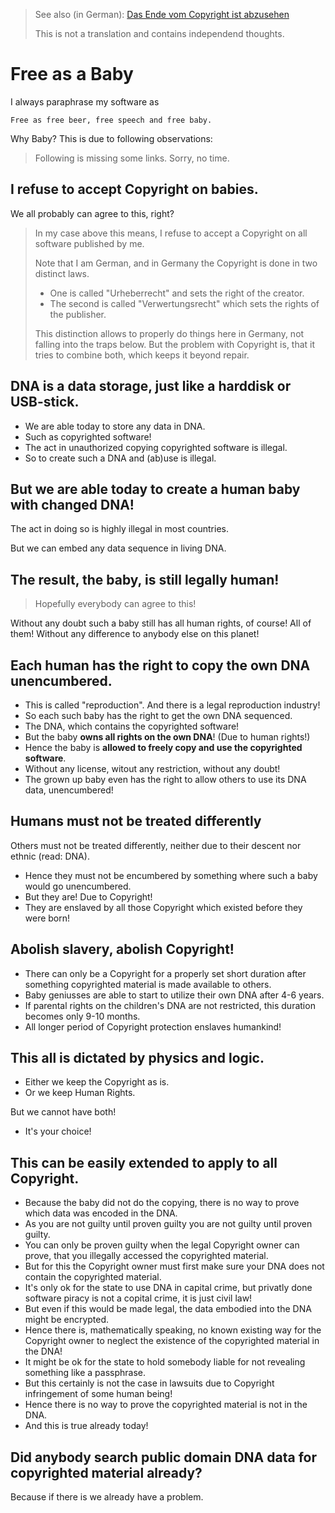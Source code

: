 > See also (in German): [Das Ende vom Copyright ist abzusehen](das-ende-vom-copyright.md)
>
> This is not a translation and contains independend thoughts.

# Free as a Baby

I always paraphrase my software as

    Free as free beer, free speech and free baby.

Why Baby?  This is due to following observations:

> Following is missing some links.  Sorry, no time.

## I refuse to accept Copyright on babies.

We all probably can agree to this, right?

> In my case above this means, I refuse to accept a Copyright on all software published by me.
> 
> Note that I am German, and in Germany the Copyright is done in two distinct laws.
>
> - One is called "Urheberrecht" and sets the right of the creator.
> - The second is called "Verwertungsrecht" which sets the rights of the publisher.
>
> This distinction allows to properly do things here in Germany, not falling into the traps below.
> But the problem with Copyright is, that it tries to combine both, which keeps it beyond repair.


## DNA is a data storage, just like a harddisk or USB-stick.

- We are able today to store any data in DNA.
- Such as copyrighted software!
- The act in unauthorized copying copyrighted software is illegal.
- So to create such a DNA and (ab)use is illegal.

## But we are able today to create a human baby with changed DNA!

The act in doing so is highly illegal in most countries.

But we can embed any data sequence in living DNA.

## The result, the baby, is still legally human!

> Hopefully everybody can agree to this!

Without any doubt such a baby still has all human rights, of course!
All of them!  Without any difference to anybody else on this planet!

## Each human has the right to copy the own DNA unencumbered.

- This is called "reproduction".  And there is a legal reproduction industry!
- So each such baby has the right to get the own DNA sequenced.
- The DNA, which contains the copyrighted software!
- But the baby **owns all rights on the own DNA**!  (Due to human rights!)
- Hence the baby is **allowed to freely copy and use the copyrighted software**.
- Without any license, witout any restriction, without any doubt!
- The grown up baby even has the right to allow others to use its DNA data, unencumbered!

## Humans must not be treated differently

Others must not be treated differently, neither due to their descent nor ethnic (read: DNA).

- Hence they must not be encumbered by something where such a baby would go unencumbered.
- But they are!  Due to Copyright!
- They are enslaved by all those Copyright which existed before they were born!

## Abolish slavery, abolish Copyright!

- There can only be a Copyright for a properly set short duration after something copyrighted material is made available to others.
- Baby geniusses are able to start to utilize their own DNA after 4-6 years.
- If parental rights on the children's DNA are not restricted, this duration becomes only 9-10 months.
- All longer period of Copyright protection enslaves humankind!

## This all is dictated by physics and logic.

- Either we keep the Copyright as is.
- Or we keep Human Rights.

But we cannot have both!

- It's your choice!

## This can be easily extended to apply to all Copyright.

- Because the baby did not do the copying, there is no way to prove which data was encoded in the DNA.
- As you are not guilty until proven guilty you are not guilty until proven guilty.
- You can only be proven guilty when the legal Copyright owner can prove, that you illegally accessed the copyrighted material.
- But for this the Copyright owner must first make sure your DNA does not contain the copyrighted material.
- It's only ok for the state to use DNA in capital crime, but privatly done software piracy is not a copital crime, it is just civil law!
- But even if this would be made legal, the data embodied into the DNA might be encrypted.
- Hence there is, mathematically speaking, no known existing way for the Copyright owner to neglect the existence of the copyrighted material in the DNA!
- It might be ok for the state to hold somebody liable for not revealing something like a passphrase.
- But this certainly is not the case in lawsuits due to Copyright infringement of some human being!
- Hence there is no way to prove the copyrighted material is not in the DNA.
- And this is true already today!

## Did anybody search public domain DNA data for copyrighted material already?

Because if there is we already have a problem.
